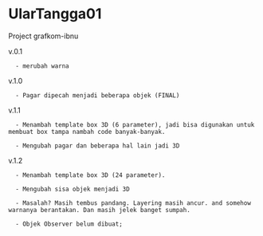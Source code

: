 # UlarTangga01
Project grafkom-ibnu

v.0.1 

      - merubah warna

v.1.0 

      - Pagar dipecah menjadi beberapa objek (FINAL)

v.1.1 

      - Menambah template box 3D (6 parameter), jadi bisa digunakan untuk membuat box tampa nambah code banyak-banyak. 

      - Mengubah pagar dan beberapa hal lain jadi 3D 

v.1.2 

      - Menambah template box 3D (24 parameter). 

      - Mengubah sisa objek menjadi 3D
      
      - Masalah? Masih tembus pandang. Layering masih ancur. and somehow warnanya berantakan. Dan masih jelek banget sumpah.
      
      - Objek Observer belum dibuat;
